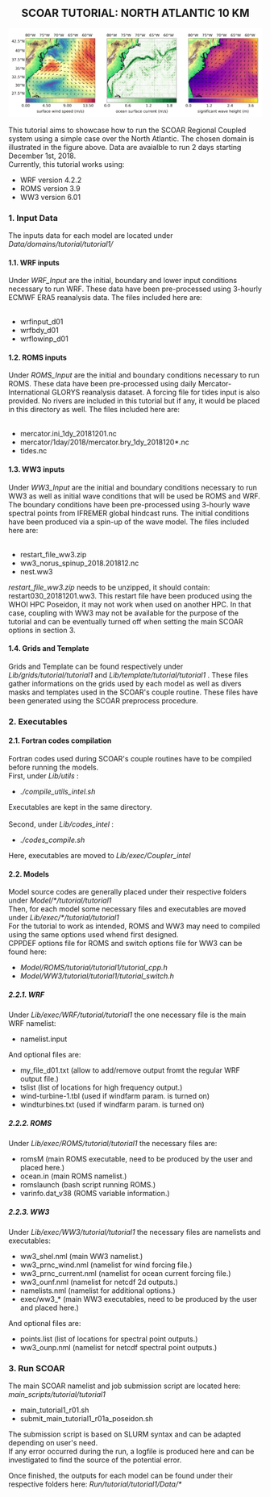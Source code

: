 
  <h2 align="center"> SCOAR TUTORIAL: NORTH ATLANTIC 10 KM </h2>

![figure](map_scoar_tutorial_norus.gif)


This tutorial aims to showcase how to run the SCOAR Regional Coupled system using a simple case over the North Atlantic. The chosen domain is illustrated in the figure above. Data are avaialble to run 2 days starting December 1st, 2018.<br>
Currently, this tutorial works using:
<ul>
  <li> WRF version 4.2.2 </li>
  <li> ROMS version 3.9 </li>
  <li> WW3 version 6.01 </li>
</ul>

<h3> 1. Input Data </h3>
The inputs data for each model are located under <em>Data/domains/tutorial/tutorial1/ </em>

<h4>1.1. WRF inputs</h4>
Under <em>WRF_Input</em> are the initial, boundary and lower input conditions necessary to run WRF. These data have been pre-processed using 3-hourly ECMWF ERA5 reanalysis data. The files included here are:<br>
<br>
<ul>
  <li> wrfinput_d01</li>
  <li> wrfbdy_d01</li>
  <li> wrflowinp_d01</li>
</ul>

<h4>1.2. ROMS inputs</h4>
Under <em>ROMS_Input</em> are the initial and boundary conditions necessary to run ROMS. These data have been pre-processed using daily Mercator-International GLORYS reanalysis dataset. A forcing file for tides input is also provided. No rivers are included in this tutorial but if any, it would be placed in this directory as well. The files included here are:<br>
 <br>
<ul>
  <li> mercator.ini_1dy_20181201.nc </li>
  <li> mercator/1day/2018/mercator.bry_1dy_2018120*.nc </li>
  <li> tides.nc </li>
</ul>

<h4>1.3. WW3 inputs</h4>
Under <em>WW3_Input</em> are the initial and boundary conditions necessary to run WW3 as well as initial wave conditions that will be used be ROMS and WRF. The boundary conditions have been pre-processed using 3-hourly wave spectral points from IFREMER global hindcast runs. The initial conditions have been produced via a spin-up of the wave model. The files included here are:<br>
 <br>
<ul>
  <li> restart_file_ww3.zip </li>
  <li> ww3_norus_spinup_2018.201812.nc </li>
  <li> nest.ww3 </li>
</ul>

<em> restart_file_ww3.zip </em> needs to be unzipped, it should contain: restart030_20181201.ww3. This restart file have been produced using the WHOI HPC Poseidon, it may not work when used on another HPC. In that case, coupling with WW3 may not be available for the purpose of the tutorial and can be eventually turned off when setting the main SCOAR options in section 3.

<h4> 1.4. Grids and Template </h4>
Grids and Template can be found respectively under <em> Lib/grids/tutorial/tutorial1 </em> and <em> Lib/template/tutorial/tutorial1 </em>. These files gather informations on the grids used by each model as well as divers masks and templates used in the SCOAR's couple routine. These files have been generated using the SCOAR preprocess procedure.  
 

<h3> 2. Executables </h3>
<h4>2.1. Fortran codes compilation </h4>
Fortran codes used during SCOAR's couple routines have to be compiled before running the models. <br>
First, under <em>Lib/utils </em>: 
<ul>
  <li><em>./compile_utils_intel.sh </em></li>
</ul>
Executables are kept in the same directory. <br>
<br>
Second, under <em>Lib/codes_intel</em> : 
<ul>
  <li><em>./codes_compile.sh </em></li>
</ul>
Here, executables are moved to <em> Lib/exec/Coupler_intel </em>

<h4>2.2. Models</h4>
Model source codes are generally placed under their respective folders under <em> Model/*/tutorial/tutorial1 </em><br>
Then, for each model some necessary files and executables are moved under <em> Lib/exec/*/tutorial/tutorial1 </em><br>
For the tutorial to work as intended, ROMS and WW3 may need to compiled using the same options used whend first designed. <br>
CPPDEF options file for ROMS and switch options file for WW3 can be found here:<br>
<ul>
  <li> <em> Model/ROMS/tutorial/tutorial1/tutorial_cpp.h </em> </li>
  <li> <em> Model/WW3/tutorial/tutorial1/tutorial_switch.h </em></li>
</ul>

<h5>2.2.1. WRF</h5>
Under <em> Lib/exec/WRF/tutorial/tutorial1 </em> the one necessary file is the main WRF namelist:
<ul>
  <li> namelist.input </li>
</ul>

And optional files are:
<ul>
  <li> my_file_d01.txt (allow to add/remove output fromt the regular WRF output file.) </li>
  <li> tslist (list of locations for high frequency output.) </li>
  <li> wind-turbine-1.tbl (used if windfarm param. is turned on) </li>
  <li> windturbines.txt (used if windfarm param. is turned on) </li>
</ul>

<h5> 2.2.2. ROMS</h5>
Under <em> Lib/exec/ROMS/tutorial/tutorial1 </em> the necessary files are:
<ul>
  <li> romsM (main ROMS executable, need to be produced by the user and placed here.) </li>
  <li> ocean.in (main ROMS namelist.) </li>
  <li> romslaunch (bash script running ROMS.) </li>
  <li> varinfo.dat_v38 (ROMS variable information.) </li>
</ul>

<h5>2.2.3. WW3</h5>
Under <em> Lib/exec/WW3/tutorial/tutorial1 </em> the necessary files are namelists and executables:
<ul>
  <li> ww3_shel.nml (main WW3 namelist.) </li>
  <li> ww3_prnc_wind.nml (namelist for wind forcing file.) </li>
  <li> ww3_prnc_current.nml (namelist for ocean current forcing file.) </li>
  <li> ww3_ounf.nml (namelist for netcdf 2d outputs.)</li>
  <li> namelists.nml  (namelist for additional options.) </li>
  <li> exec/ww3_* (main WW3 executables, need to be produced by the user and placed here.) </li>
</ul>

And optional files are:
<ul>
  <li> points.list (list of locations for spectral point outputs.) </li>
  <li> ww3_ounp.nml (namelist for netcdf spectral point outputs.) </li>
</ul>

<h3> 3. Run SCOAR </h3>

The main SCOAR namelist and job submission script are located here: <em> main_scripts/tutorial/tutorial1 </em>
<ul>
  <li> main_tutorial1_r01.sh </li>
  <li> submit_main_tutorial1_r01a_poseidon.sh </li>
</ul>
The submission script is based on SLURM syntax and can be adapted depending on user's need.<br> 
If any error occurred during the run, a logfile is produced here and can be investigated to find the source of the potential error.<br> 

Once finished, the outputs for each model can be found under their respective folders here: <em> Run/tutorial/tutorial1/Data/* </em>
